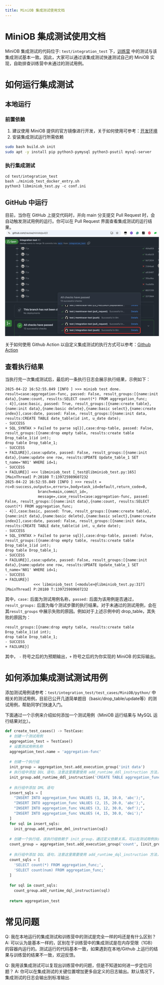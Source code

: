 ```yaml
---
title: MiniOB 集成测试使用文档
---
```


# MiniOB 集成测试使用文档
MiniOB 集成测试的代码位于: `test/integration_test` 下，[训练营](http://open.oceanbase.com/train/) 中的测试与该集成测试基本一致。因此，大家可以通过该集成测试快速测试自己的 MiniOB 实现，自助排查训练营中未通过的测试用例。

# 如何运行集成测试

## 本地运行

### 前置依赖
1. 建议使用 MiniOB 提供的官方镜像进行开发，关于如何使用可参考：[开发环境](./introduction.md)
2. 安装集成测试运行所需依赖
```bash
sudo bash build.sh init
sudo apt -y install pip python3-pymysql python3-psutil mysql-server
```

### 执行集成测试
```
cd test/integration_test
bash ./miniob_test_docker_entry.sh
python3 libminiob_test.py -c conf.ini
```
## GitHub 中运行

目前，当你在 GitHub 上提交代码时，并向 main 分支提交 Pull Request 时，会自动触发测试用例的运行。你可以在 Pull Request 界面查看集成测试的运行结果。
![](images/github_integration_test.png)

关于如何使用 Github Action 以自定义集成测试的执行方式可以参考：[Github Action](https://docs.github.com/en/actions)

## 查看执行结果
当执行完一次集成测试后，最后的一条执行日志会展示执行结果，示例如下：

```
2025-04-22 16:52:55.849 [INFO ] >>> miniob test done. result=case:aggregation-func, passed: False, result_groups:[{name:init data},{name:count, results:SELECT count(*) FROM aggregation_func;
- 4}],case:basic, passed: True, result_groups:[{name:create table},{name:init data},{name:basic delete},{name:basic select},{name:create index}],case:date, passed: False, result_groups:[{name:init data, results:CREATE TABLE date_table(id int, u_date date);
- SUCCESS
+ SQL_SYNTAX > Failed to parse sql}],case:drop-table, passed: False, result_groups:[{name:drop empty table, results:create table Drop_table_1(id int);
drop table Drop_table_1;
- SUCCESS
+ FAILURE}],case:update, passed: False, result_groups:[{name:init data},{name:update one row, results:UPDATE Update_table_1 SET t_name='N01' WHERE id=1;
- SUCCESS
+ FAILURE}] <<< libminiob_test [_test@libminiob_test.py:165] [MainThread] P:20180 T:139725989607232
2025-04-22 16:52:55.849 [INFO ] >>> result = rc=0:success,outputs=,errors=,body=task_id=default,return_code=0,
               branch=main,commit_id=,
               message=,case_result=case:aggregation-func, passed: False, result_groups:[{name:init data},{name:count, results:SELECT count(*) FROM aggregation_func;
- 4}],case:basic, passed: True, result_groups:[{name:create table},{name:init data},{name:basic delete},{name:basic select},{name:create index}],case:date, passed: False, result_groups:[{name:init data, results:CREATE TABLE date_table(id int, u_date date);
- SUCCESS
+ SQL_SYNTAX > Failed to parse sql}],case:drop-table, passed: False, result_groups:[{name:drop empty table, results:create table Drop_table_1(id int);
drop table Drop_table_1;
- SUCCESS
+ FAILURE}],case:update, passed: False, result_groups:[{name:init data},{name:update one row, results:UPDATE Update_table_1 SET t_name='N01' WHERE id=1;
- SUCCESS
+ FAILURE}]
             <<< libminiob_test [<module>@libminiob_test.py:317] [MainThread] P:20180 T:139725989607232
```

其中，`case:` 后面为测试用例名称，`passed:` 后面为该用例是否通过，`result_groups:` 后面为每个测试步骤的执行结果。对于未通过的测试用例，会在其`result_groups` 中展示失败的原因。例如对于上述示例中的 drop_table，其失败的原因为：

```
result_groups:[{name:drop empty table, results:create table Drop_table_1(id int);
drop table Drop_table_1;
- SUCCESS
+ FAILURE}]
```
其中， `-` 符号之后的为预期输出，`+` 符号之后的为你实现的 MiniOB 的实际输出。

# 如何添加集成测试测试用例
添加测试用例请参考：`test/integration_test/test_cases/MiniOB/python/` 中相关的测试用例，目前已公开几道简单题目（basic/drop_table/update等）的测试用例，帮助同学们快速入门。

下面通过一个示例来介绍如何添加一个测试用例（MiniOB 运行结果与 MySQL 运行结果对比）。

```python
def create_test_cases() -> TestCase:
  # 创建一个测试用例
  aggregation_test = TestCase()
  # 设置测试用例名称
  aggregation_test.name = 'aggregation-func'

  # 创建一个执行组
  init_group = aggregation_test.add_execution_group('init data')
  # 执行组中添加 DDL 语句，注意这里需要使用 add_runtime_ddl_instruction 方法，才会增加与 MySQL 对比的测试用例。
  init_group.add_runtime_ddl_instruction('CREATE TABLE aggregation_func(id int, num int, price float, addr char(4));')
  
  # 执行组中添加 DML 语句
  insert_sqls = [
    "INSERT INTO aggregation_func VALUES (1, 18, 10.0, 'abc');",
    "INSERT INTO aggregation_func VALUES (2, 15, 20.0, 'abc');",
    "INSERT INTO aggregation_func VALUES (3, 12, 30.0, 'def');",
    "INSERT INTO aggregation_func VALUES (4, 15, 30.0, 'dei');"
  ]
  for sql in insert_sqls:
    init_group.add_runtime_dml_instruction(sql)
  
  # 创建一个执行组，该执行组依赖于 init_group，通过定义依赖关系，可以在测试用例执行失败时，展示依赖的group 的测试用例，方便定位问题。
  count_group = aggregation_test.add_execution_group('count', [init_group])

  # 执行组中添加 DQL 语句，注意这里需要使用 add_runtime_dql_instruction 方法，才会增加与 MySQL 对比的测试用例。
  count_sqls = [
    'SELECT count(*) FROM aggregation_func;',
    'SELECT count(num) FROM aggregation_func;'
  ]

  for sql in count_sqls:
    count_group.add_runtime_dql_instruction(sql)

  return aggregation_test
```

# 常见问题

Q: 我在本地运行的集成测试和训练营中的测试是完全一样的吗还是有什么区别？
A: 可以认为是基本一样的，区别在于训练营中的集成测试是在内存受限（1GB）的容器内运行的。测试运行的代码基本一致，如果遇到在本地/Github 上运行的结果与训练营的结果不一致，欢迎反馈。

Q: 我用该集成测试可以复现出训练营中的问题，但是不知道如何进一步定位问题？
A: 你可以在集成测试的关键位置增加更多自定义的日志输出。默认情况下，集成测试的日志会输出到标准输出.